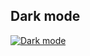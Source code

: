 ## Dark mode

[![Dark mode](https://img.youtube.com/vi/1omtCtW59z8/hqdefault.jpg)](https://youtu.be/1omtCtW59z8)

